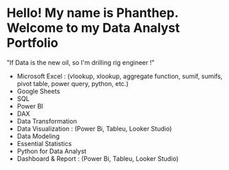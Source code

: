 # Hello! My name is Phanthep. Welcome to my Data Analyst Portfolio
 "If Data is the new oil, so I'm drilling rig engineer !"

- Microsoft Excel : (vlookup, xlookup, aggregate function, sumif, sumifs, pivot table, power query, python, etc.)
- Google Sheets
- SQL
- Power BI
- DAX
- Data Transformation
- Data Visualization : (Power Bi, Tableu, Looker Studio)
- Data Modeling
- Essential Statistics
- Python for Data Analyst
- Dashboard & Report : (Power Bi, Tableu, Looker Studio)

